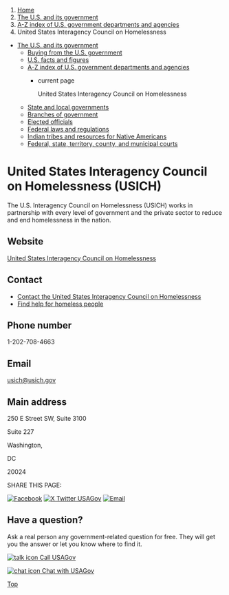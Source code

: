 1. [Home](/)
2. [The U.S. and its government](/about-the-us)
3. [A-Z index of U.S. government departments and agencies](/agency-index)
4. United States Interagency Council on Homelessness

* [The U.S. and its government](/about-the-us)
  + [Buying from the U.S. government](/buy-from-government)
  + [U.S. facts and figures](/facts-figures)
  + [A-Z index of U.S. government departments and agencies](/agency-index)
    - current page

      United States Interagency Council on Homelessness
  + [State and local governments](/state-local-governments)
  + [Branches of government](/branches-of-government)
  + [Elected officials](/elected-officials)
  + [Federal laws and regulations](/laws-and-regulations)
  + [Indian tribes and resources for Native Americans](/tribes)
  + [Federal, state, territory, county, and municipal courts](/courts)

United States Interagency Council on Homelessness
(USICH)
=========================================================

The U.S. Interagency Council on Homelessness (USICH) works in partnership with every level of government and the private sector to reduce and end homelessness in the nation.

Website
-------

[United States Interagency Council on Homelessness](https://www.usich.gov/)

Contact
-------

* [Contact the United States Interagency Council on Homelessness](https://www.usich.gov/contact-us)
* [Find help for homeless people](https://www.usich.gov/how-to-get-help)

Phone number
------------

1-202-708-4663

Email
-----

[usich@usich.gov](mailto:usich@usich.gov)

Main address
------------

250 E Street SW, Suite 3100
  

Suite 227
  

Washington,

DC

20024

SHARE THIS PAGE:

[![Facebook](/themes/custom/usagov/images/social-media-icons/Facebook_Icon.svg)](https://www.facebook.com/sharer/sharer.php?u=https://www.usa.gov/agencies/united-states-interagency-council-on-homelessness&v=3)
[![X Twitter USAGov](/themes/custom/usagov/images/social-media-icons/X_Twitter_Icon.svg?version=2)](https://twitter.com/intent/tweet?source=webclient&text=https://www.usa.gov/agencies/united-states-interagency-council-on-homelessness)
[![Email](/themes/custom/usagov/images/social-media-icons/Email_Icon.svg?version=2)](mailto:?subject=https://www.usa.gov/agencies/united-states-interagency-council-on-homelessness)

Have a question?
----------------

Ask a real person any government-related question for free. They will get you the answer or let you know where to find it.

[![talk icon](/themes/custom/usagov/images/ICONS_talk.png)
Call USAGov](/phone)

[![chat icon](/themes/custom/usagov/images/ICONS_chat.png)
Chat with USAGov](/chat)

[Top](#main-content)
